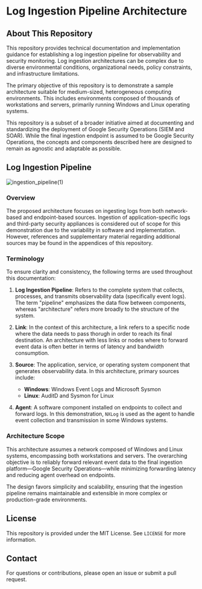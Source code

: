 # Log Ingestion Pipeline Architecture

## About This Repository

This repository provides technical documentation and implementation guidance for establishing a log ingestion pipeline for observability and security monitoring. Log ingestion architectures can be complex due to diverse environmental conditions, organizational needs, policy constraints, and infrastructure limitations.

The primary objective of this repository is to demonstrate a sample architecture suitable for medium-sized, heterogeneous computing environments. This includes environments composed of thousands of workstations and servers, primarily running Windows and Linux operating systems.

This repository is a subset of a broader initiative aimed at documenting and standardizing the deployment of Google Security Operations (SIEM and SOAR). While the final ingestion endpoint is assumed to be Google Security Operations, the concepts and components described here are designed to remain as agnostic and adaptable as possible.

## Log Ingestion Pipeline

![ingestion_pipeline(1)](https://github.com/user-attachments/assets/35f74d0a-c0c1-4e81-a839-142c83702c52)

### Overview

The proposed architecture focuses on ingesting logs from both network-based and endpoint-based sources. Ingestion of application-specific logs and third-party security appliances is considered out of scope for this demonstration due to the variability in software and implementation. However, references and supplementary material regarding additional sources may be found in the appendices of this repository.

### Terminology

To ensure clarity and consistency, the following terms are used throughout this documentation:

1. **Log Ingestion Pipeline**: Refers to the complete system that collects, processes, and transmits observability data (specifically event logs). The term "pipeline" emphasizes the data flow between components, whereas "architecture" refers more broadly to the structure of the system.

2. **Link**: In the context of this architecture, a link refers to a specific node where the data needs to pass thorugh in order to reach its final destination. An architecture with less links or nodes where to forward event data is often better in terms of latency and bandwidth consumption.

3. **Source**: The application, service, or operating system component that generates observability data. In this architecture, primary sources include:
   - **Windows**: Windows Event Logs and Microsoft Sysmon
   - **Linux**: AuditD and Sysmon for Linux

4. **Agent**: A software component installed on endpoints to collect and forward logs. In this demonstration, `NXLog` is used as the agent to handle event collection and transmission in some Windows systems.

### Architecture Scope

This architecture assumes a network composed of Windows and Linux systems, encompassing both workstations and servers. The overarching objective is to reliably forward relevant event data to the final ingestion platform—Google Security Operations—while minimizing forwarding latency and reducing agent overhead on endpoints.

The design favors simplicity and scalability, ensuring that the ingestion pipeline remains maintainable and extensible in more complex or production-grade environments.

## License

This repository is provided under the MIT License. See `LICENSE` for more information.

## Contact

For questions or contributions, please open an issue or submit a pull request.
